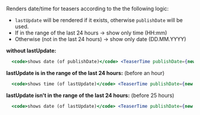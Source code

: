 Renders date/time for teasers according to the the following logic:
* `lastUpdate` will be rendered if it exists, otherwise `publishDate` will be used.
* If in the range of the last 24 hours -> show only time (HH:mm)
* Otherwise (not in the last 24 hours) -> show only date (DD.MM.YYYY)

**without lastUpdate:**
```jsx
  <code>shows date (of publishDate)</code> <TeaserTime publishDate={new Date('2012-01-09 15:01')} />
```

**lastUpdate is in the range of the last 24 hours:** (before an hour)
```jsx
  <code>shows time (of lastUpdate)</code> <TeaserTime publishDate={new Date('2012-01-09 15:01')} lastUpdate={new Date(Date.now() - 1000*60*60*1)} />
```

**lastUpdate isn't in the range of the last 24 hours:** (before 25 hours)
```jsx
  <code>shows date (of lastUpdate)</code> <TeaserTime publishDate={new Date('2012-01-09 15:01')} lastUpdate={new Date(Date.now() - 1000*60*60*25)} />
```
